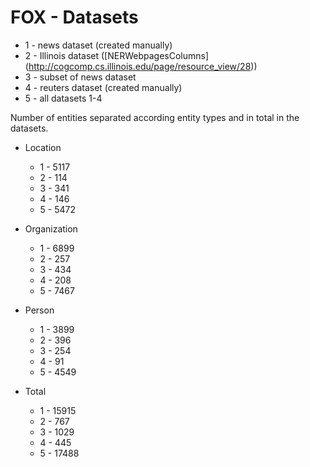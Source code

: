 FOX - Datasets
===============

* 1 - news dataset (created manually)
* 2 - Illinois dataset ([NERWebpagesColumns] (http://cogcomp.cs.illinois.edu/page/resource_view/28))
* 3 - subset of news dataset
* 4 - reuters dataset (created manually)
* 5 - all datasets 1-4


Number of entities separated according entity types and in total in the datasets.

* Location
    - 1 - 5117
    - 2 - 114
    - 3 - 341
    - 4 - 146
    - 5 - 5472

* Organization
    - 1 - 6899
    - 2 - 257
    - 3 - 434
    - 4 - 208
    - 5 - 7467

* Person
    - 1 - 3899
    - 2 - 396
    - 3 - 254
    - 4 - 91
    - 5 - 4549

* Total
    - 1 - 15915
    - 2 - 767
    - 3 - 1029
    - 4 - 445
    - 5 - 17488
